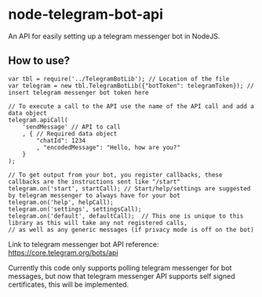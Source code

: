 ﻿# node-telegram-bot-api
An API for easily setting up a telegram messenger bot in NodeJS.

## How to use?
```
var tbl = require('../TelegramBotLib'); // Location of the file
var telegram = new tbl.TelegramBotLib({"botToken": telegramToken}); // insert telegram messenger bot token here

// To execute a call to the API use the name of the API call and add a data object
telegram.apiCall(
    'sendMessage' // API to call
    , { // Required data object
        "chatId": 1234
        , "encodedMessage": "Hello, how are you?"
    }
);

// To get output from your bot, you register callbacks, these callbacks are the instructions sent like "/start"
telegram.on('start', startCall); // Start/help/settings are suggested by telegram messenger to always have for your bot
telegram.on('help', helpCall); 
telegram.on('settings', settingsCall);
telegram.on('default', defaultCall);  // This one is unique to this library as this will take any not registered calls,
// as well as any generic messages (if privacy mode is off on the bot)
```

Link to telegram messenger bot API reference: https://core.telegram.org/bots/api

Currently this code only supports polling telegram messenger for bot messages, but now that telegram messenger API supports self signed certificates, this will be implemented.